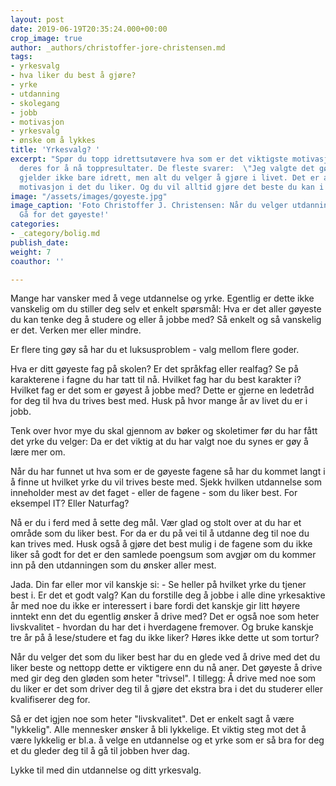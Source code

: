 ```yaml
---
layout: post
date: 2019-06-19T20:35:24.000+00:00
crop_image: true
author: _authors/christoffer-jore-christensen.md
tags:
- yrkesvalg
- hva liker du best å gjøre?
- yrke
- utdanning
- skolegang
- jobb
- motivasjon
- yrkesvalg
- ønske om å lykkes
title: 'Yrkesvalg? '
excerpt: "Spør du topp idrettsutøvere hva som er det viktigste motivasjonsfaktoren
  deres for å nå toppresultater. De fleste svarer:  \"Jeg valgte det gøyeste.\" Dette
  gjelder ikke bare idrett, men alt du velger å gjøre i livet. Det er alltid mest
  motivasjon i det du liker. Og du vil alltid gjøre det beste du kan i det du liker.\n. "
image: "/assets/images/goyeste.jpg"
image_caption: 'Foto Christoffer J. Christensen: Når du velger utdanning og yrke:
  Gå for det gøyeste!'
categories:
- _category/bolig.md
publish_date: 
weight: 7
coauthor: ''

---
```

Mange har vansker med å vege utdannelse og yrke. Egentlig er dette ikke vanskelig om du stiller deg selv et enkelt spørsmål: Hva er det aller gøyeste du kan tenke deg å studere og eller å jobbe med? Så enkelt og så vanskelig er det. Verken mer eller mindre.

Er flere ting gøy så har du et luksusproblem - valg mellom flere goder.

Hva er ditt gøyeste fag på skolen? Er det språkfag eller realfag? Se på karakterene i fagne du har tatt til nå. Hvilket fag har du best karakter i? Hvilket fag er det som er gøyest å jobbe med? Dette er gjerne en ledetråd for deg til hva du trives best med. Husk på hvor mange år av livet du er i jobb.

Tenk over hvor mye du skal gjennom av bøker og skoletimer før du har fått det yrke du velger: Da er det viktig at du har valgt noe du synes er gøy å lære mer om.

Når du har funnet ut hva som er de gøyeste fagene så har du kommet langt i å finne ut hvilket yrke du vil trives beste med. Sjekk hvilken utdannelse som inneholder mest av det faget - eller de fagene - som du liker best. For eksempel IT? Eller Naturfag?

Nå er du i ferd med å sette deg mål. Vær glad og stolt over at du har et område som du liker best. For da er du på vei til å utdanne deg til noe du kan trives med. Husk også å gjøre det best mulig i de fagene som du ikke liker så godt for det er den samlede poengsum som avgjør om du kommer inn på den utdanningen som du ønsker aller mest.

Jada. Din far eller mor vil kanskje si: - Se heller på hvilket yrke du tjener best i. Er det et godt valg? Kan du forstille deg å jobbe i alle dine yrkesaktive år med noe du ikke er interessert i bare fordi det kanskje gir litt høyere inntekt enn det du egentlig ønsker å drive med? Det er også noe som heter livskvalitet - hvordan du har det i hverdagene fremover. Og bruke kanskje tre år på å lese/studere et fag du ikke liker? Høres ikke dette ut som tortur?

Når du velger det som du liker best har du en glede ved å drive med det du liker beste og nettopp dette er viktigere enn du nå aner. Det gøyeste å drive med gir deg den gløden som heter "trivsel". I tillegg: Å drive med noe som du liker er det som driver deg til å gjøre det ekstra bra i det du studerer eller kvalifiserer deg for.

Så er det igjen noe som heter "livskvalitet". Det er enkelt sagt å være "lykkelig". Alle mennesker ønsker å bli lykkelige. Et viktig steg mot det å være lykkelig er bl.a. å velge en utdannelse og et yrke som er så bra for deg et du gleder deg til å gå til jobben hver dag.

Lykke til med din utdannelse og ditt yrkesvalg.